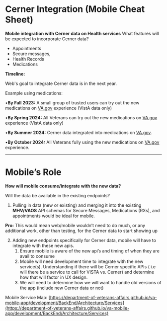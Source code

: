 # Cerner Integration (Mobile Cheat Sheet)


**Mobile integration with Cerner data on Health services**
What features will be expected to incorporate Cerner data? 



* Appointments
* Secure messages, 
* Health Records 
* Medications

**Timeline:**

Web's goal to integrate Cerner data is in the next year. 

Example using medications:

•**By Fall 2023:** A small group of trusted users can try out the new medications on [VA.gov](http://va.gov/) experience (VistA data only)

•**By Spring 2024:** All Veterans can try out the new medications on [VA.gov](http://va.gov/) experience (VistA data only)

•**By Summer 2024:** Cerner data integrated into medications on [VA.gov](http://va.gov/).

•**By October 2024:** All Veterans fully using the new medications on [VA.gov](http://va.gov/) experience.


---


# Mobile’s Role

**How will mobile consume/integrate with the new data?**

Will the data be available in the existing endpoints?

1. Pulling in data (new or existing) and merging it into the existing **MHV/VAOS** API schemas for Secure Messages, Medications (RXs), and appointments would be ideal for mobile.

**Pro:** This would mean web/mobile wouldn’t need to do much, or any additional work, other than testing, for the Cerner data to start showing up



2. Adding new endpoints specifically for Cerner data, mobile will have to integrate with these new apis.
    1. Ensure mobile is aware of the new api’s and timing of when they are avail to consume
    2. Mobile will need development time to integrate with the new service(s).  Understanding if there will be Cerner specific APIs ( i.e will there be a service to call for VISTA vs. Cerner) and determine how that will factor in UX design. 
    3. We will need to determine how we will want to handle old versions of the app (include new Cerner data or not)

Mobile Service Map:   [https://department-of-veterans-affairs.github.io/va-mobile-app/development/BackEnd/Architecture/Services](https://department-of-veterans-affairs.github.io/va-mobile-app/development/BackEnd/Architecture/Services)

